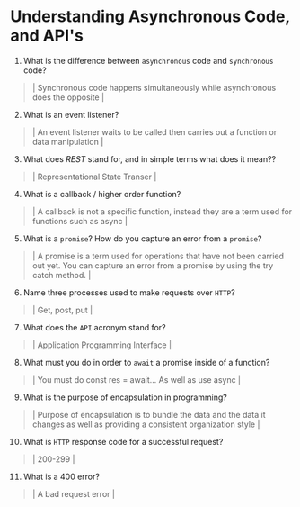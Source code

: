 # Understanding Asynchronous Code, and API's
01. What is the difference between `asynchronous` code and `synchronous` code?

  > | Synchronous code happens simultaneously while asynchronous does the opposite |

02. What is an event listener?

  > | An event listener waits to be called then carries out a function or data manipulation |

03. What does *REST* stand for, and in simple terms what does it mean??

  > | Representational State Transer |

04. What is a callback / higher order function?

  > | A callback is not a specific function, instead they are a term used for functions such as async |

05. What is a `promise`? How do you capture an error from a `promise`?

  > | A promise is a term used for operations that have not been carried out yet. You can capture an error from a promise by using the try catch method.  |

06. Name three processes used to make requests over `HTTP`?

  > | Get, post, put |

07. What does the `API` acronym stand for?

  > | Application Programming Interface  |

08. What must you do in order to `await` a promise inside of a function?

  > | You must do const res = await... As well as use async |

09. What is the purpose of encapsulation in programming?

  > | Purpose of encapsulation is to bundle the data and the data it changes as well as providing a consistent organization style |

10. What is `HTTP` response code for a successful request?

  > | 200-299 |

11. What is a 400 error?

  > | A bad request error |
